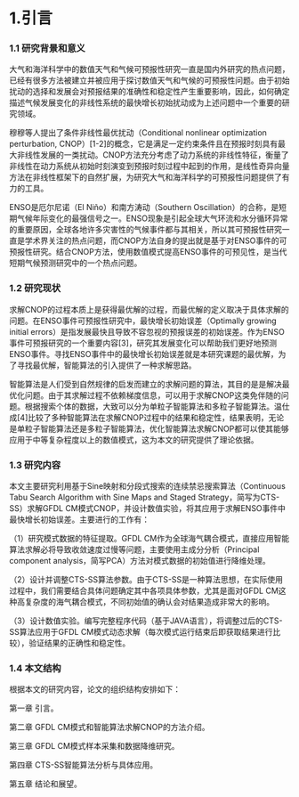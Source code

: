 # 1.引言

### 1.1 研究背景和意义

大气和海洋科学中的数值天气和气候可预报性研究一直是国内外研究的热点问题，已经有很多方法被建立并被应用于探讨数值天气和气候的可预报性问题。由于初始扰动的选择和发展会对预报结果的准确性和稳定性产生重要影响，因此，如何确定描述气候发展变化的非线性系统的最快增长初始扰动成为上述问题中一个重要的研究领域。

穆穆等人提出了条件非线性最优扰动（Conditional nonlinear optimization perturbation, CNOP）[1-2]的概念，它是满足一定约束条件且在预报时刻具有最大非线性发展的一类扰动。CNOP方法充分考虑了动力系统的非线性特征，衡量了非线性在动力系统从初始时刻演变到预报时刻过程中起到的作用，是线性奇异向量方法在非线性框架下的自然扩展，为研究大气和海洋科学的可预报性问题提供了有力的工具。

ENSO是厄尔尼诺（El Niño）和南方涛动（Southern Oscillation）的合称，是短期气候年际变化的最强信号之一。ENSO现象是引起全球大气环流和水分循环异常的重要原因，全球各地许多灾害性的气候事件都与其相关，所以其可预报性研究一直是学术界关注的热点问题，而CNOP方法自身的提出就是基于对ENSO事件的可预报性研究。结合CNOP方法，使用数值模式提高ENSO事件的可预见性，是当代短期气候预测研究中的一个热点问题。

### 1.2 研究现状

求解CNOP的过程本质上是获得最优解的过程，而最优解的定义取决于具体求解的问题。在ENSO事件可预报性研究中，最快增长初始误差（Optimally growing initial errors）是指发展最快且导致不容忽视的预报误差的初始误差。作为ENSO事件可预报研究的一个重要内容[3]，研究其发展变化可以帮助我们更好地预测ENSO事件。寻找ENSO事件中的最快增长初始误差就是本研究课题的最优解，为了寻找最优解，智能算法的引入提供了一种求解思路。

智能算法是人们受到自然规律的启发而建立的求解问题的算法，其目的是是解决最优化问题。由于其求解过程不依赖梯度信息，可以用于求解CNOP这类免伴随的问题。根据搜索个体的数据，大致可以分为单粒子智能算法和多粒子智能算法。温仕成[4]比较了多种智能算法在求解CNOP过程中的结果和稳定性，结果表明，无论是单粒子智能算法还是多粒子智能算法，优化智能算法求解CNOP都可以使其能够应用于中等复杂程度以上的数值模式，这为本文的研究提供了理论依据。


### 1.3 研究内容

本文主要研究利用基于Sine映射和分段式搜索的连续禁忌搜索算法（Continuous Tabu Search Algorithm with Sine Maps and Staged Strategy，简写为CTS-SS）求解GFDL CM模式CNOP，并设计数值实验，将其应用于求解ENSO事件中最快增长初始误差。主要进行的工作有：

（1）研究模式数据的特征提取。GFDL CM作为全球海气耦合模式，直接应用智能算法求解必将导致收敛速度过慢等问题，主要使用主成分分析（Principal component analysis，简写PCA）方法对模式数据的初始值进行降维处理。

（2）设计并调整CTS-SS算法参数。由于CTS-SS是一种算法思想，在实际使用过程中，我们需要结合具体问题确定其中各项具体参数，尤其是面对GFDL CM这种高复杂度的海气耦合模式，不同初始值的确认会对结果造成非常大的影响。

（3）设计数值实验。编写完整程序代码（基于JAVA语言），将调整过后的CTS-SS算法应用于GFDL CM模式动态求解（每次模式运行结束后即获取结果进行比较），验证结果的正确性和稳定性。

### 1.4 本文结构

根据本文的研究内容，论文的组织结构安排如下：

第一章 引言。

第二章 GFDL CM模式和智能算法求解CNOP的方法介绍。

第三章 GFDL CM模式样本采集和数据降维研究。

第四章 CTS-SS智能算法分析与具体应用。

第五章 结论和展望。